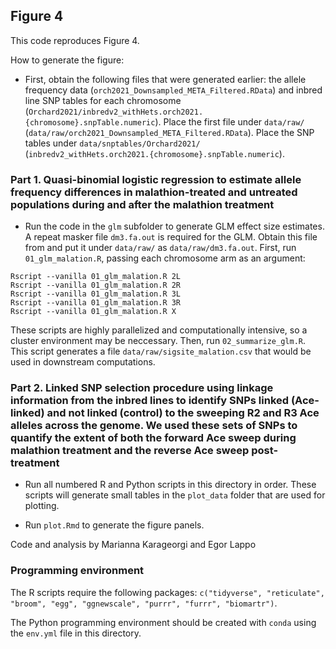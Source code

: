 ## Figure 4

This code reproduces Figure 4.

How to generate the figure:

* First, obtain the following files that were generated earlier: the allele frequency data (`orch2021_Downsampled_META_Filtered.RData`) and inbred line SNP tables for each chromosome (`Orchard2021/inbredv2_withHets.orch2021.{chromosome}.snpTable.numeric`). Place the first file under `data/raw/` (`data/raw/orch2021_Downsampled_META_Filtered.RData`). Place the SNP tables under `data/snptables/Orchard2021/` (`inbredv2_withHets.orch2021.{chromosome}.snpTable.numeric`).

### Part 1. Quasi-binomial logistic regression to estimate allele frequency differences in malathion-treated and untreated populations during and after the malathion treatment

* Run the code in the `glm` subfolder to generate GLM effect size estimates. A repeat masker file `dm3.fa.out` is required for the GLM. Obtain this file from and put it under `data/raw/` as `data/raw/dm3.fa.out`. First, run `01_glm_malation.R`, passing each chromosome arm as an argument:

```
Rscript --vanilla 01_glm_malation.R 2L
Rscript --vanilla 01_glm_malation.R 2R
Rscript --vanilla 01_glm_malation.R 3L
Rscript --vanilla 01_glm_malation.R 3R
Rscript --vanilla 01_glm_malation.R X
```

These scripts are highly parallelized and computationally intensive, so a cluster environment may be neccessary. Then, run `02_summarize_glm.R`. This script generates a file `data/raw/sigsite_malation.csv` that would be used in downstream computations.

### Part 2. Linked SNP selection procedure using linkage information from the inbred lines to identify SNPs linked (Ace-linked) and not linked (control) to the sweeping R2 and R3 Ace alleles across the genome. We used these sets of SNPs to quantify the extent of both the forward Ace sweep during malathion treatment and the reverse Ace sweep post-treatment


* Run all numbered R and Python scripts in this directory in order. These scripts will generate small tables in the `plot_data` folder that are used for plotting.

* Run `plot.Rmd` to generate the figure panels.


Code and analysis by Marianna Karageorgi and Egor Lappo

### Programming environment

The R scripts require the following packages: `c("tidyverse", "reticulate", "broom", "egg", "ggnewscale", "purrr", "furrr", "biomartr")`.

The Python programming environment should be created with `conda` using the `env.yml` file in this directory.
